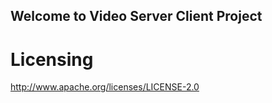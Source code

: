 ## Welcome to Video Server Client Project
# Licensing #
http://www.apache.org/licenses/LICENSE-2.0


